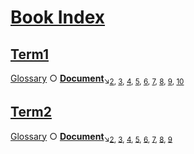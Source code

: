 # [Book Index](#book-index)

## [Term1](#term1)

[Glossary][1] ○ [**Document**][2]<sub>↘[2][3], [3][4], [4][5], [5][6], [6][7], [7][8], [8][9], [9][10], [10][11]</sub>

## [Term2](#term2)

[Glossary][12] ○ [**Document**][2]<sub>↘[2][4], [3][5], [4][6], [5][7], [6][8], [7][9], [8][10], [9][11]</sub>

[1]: ./glossary.md#term1 "Term1 description."

[2]: ./document-terms.md#document

[3]: ./document-terms.md#document "Document"

[4]: ./document-terms.md#heading-2-depth-2 "Heading 2 Depth 2"

[5]: ./document-terms.md#heading-3-depth-3 "Heading 3 Depth 3"

[6]: ./document-terms.md#heading-4-depth-4 "Heading 4 Depth 4"

[7]: ./document-terms.md#heading-5-depth-3 "Heading 5 Depth 3"

[8]: ./document-terms.md#heading-6-depth-2 "Heading 6 Depth 2"

[9]: ./document-terms.md#heading-7-depth-3 "Heading 7 Depth 3"

[10]: ./document-terms.md#heading-8-depth-6 "Heading 8 Depth 6"

[11]: ./document-terms.md#heading-9-depth-2 "Heading 9 Depth 2"

[12]: ./glossary.md#term2 "Term2 description."
